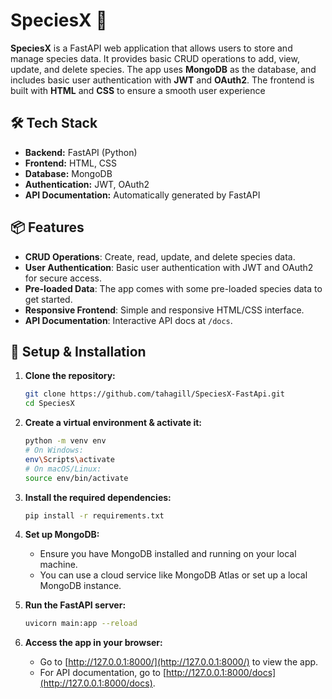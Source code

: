 # SpeciesX 🧬

**SpeciesX** is a FastAPI web application that allows users to store and manage species data. It provides basic CRUD operations to add, view, update, and delete species. The app uses **MongoDB** as the database, and includes basic user authentication with **JWT** and **OAuth2**. The frontend is built with **HTML** and **CSS** to ensure a smooth user experience

## 🛠️ Tech Stack

- **Backend:** FastAPI (Python)
- **Frontend:** HTML, CSS
- **Database:** MongoDB
- **Authentication:** JWT, OAuth2
- **API Documentation:** Automatically generated by FastAPI

## 📦 Features

- **CRUD Operations**: Create, read, update, and delete species data.
- **User Authentication**: Basic user authentication with JWT and OAuth2 for secure access.
- **Pre-loaded Data**: The app comes with some pre-loaded species data to get started.
- **Responsive Frontend**: Simple and responsive HTML/CSS interface.
- **API Documentation**: Interactive API docs at `/docs`.

## 🚀 Setup & Installation

1. **Clone the repository:**

    ```bash
    git clone https://github.com/tahagill/SpeciesX-FastApi.git
    cd SpeciesX
    ```

2. **Create a virtual environment & activate it:**

    ```bash
    python -m venv env
    # On Windows:
    env\Scripts\activate
    # On macOS/Linux:
    source env/bin/activate
    ```

3. **Install the required dependencies:**

    ```bash
    pip install -r requirements.txt
    ```

4. **Set up MongoDB:**
    - Ensure you have MongoDB installed and running on your local machine.
    - You can use a cloud service like MongoDB Atlas or set up a local MongoDB instance.

5. **Run the FastAPI server:**

    ```bash
    uvicorn main:app --reload
    ```

6. **Access the app in your browser:**

    - Go to [http://127.0.0.1:8000/](http://127.0.0.1:8000/) to view the app.
    - For API documentation, go to [http://127.0.0.1:8000/docs](http://127.0.0.1:8000/docs).



